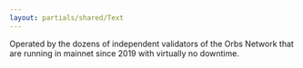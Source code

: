 ```yaml
---
layout: partials/shared/Text
---
```


Operated by the dozens of independent validators of the Orbs Network that are running in mainnet since 2019 with virtually no downtime.
